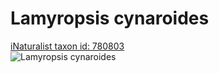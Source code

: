 
Lamyropsis cynaroides
=====================
  
[iNaturalist taxon id: 780803](https://www.inaturalist.org/taxa/780803)  
![Lamyropsis cynaroides](https://inaturalist-open-data.s3.amazonaws.com/photos/70684378/medium.jpg)